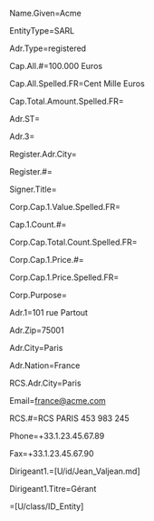 Name.Given=Acme

EntityType=SARL

Adr.Type=registered

Cap.All.#=100.000 Euros

Cap.All.Spelled.FR=Cent Mille Euros

Cap.Total.Amount.Spelled.FR=

Adr.ST=

Adr.3=

Register.Adr.City=

Register.#=

Signer.Title=

Corp.Cap.1.Value.Spelled.FR=

Cap.1.Count.#=

Corp.Cap.Total.Count.Spelled.FR=

Corp.Cap.1.Price.#=

Corp.Cap.1.Price.Spelled.FR=

Corp.Purpose=

Adr.1=101 rue Partout

Adr.Zip=75001

Adr.City=Paris

Adr.Nation=France
 
RCS.Adr.City=Paris

Email=france@acme.com

RCS.#=RCS PARIS 453 983 245

Phone=+33.1.23.45.67.89

Fax=+33.1.23.45.67.90

Dirigeant1.=[U/id/Jean_Valjean.md]

Dirigeant1.Titre=Gérant

=[U/class/ID_Entity]